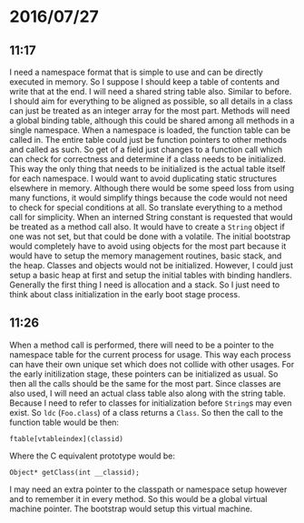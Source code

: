 # 2016/07/27

## 11:17

I need a namespace format that is simple to use and can be directly executed
in memory. So I suppose I should keep a table of contents and write that at
the end. I will need a shared string table also. Similar to before. I should
aim for everything to be aligned as possible, so all details in a class can
just be treated as an integer array for the most part. Methods will need a
global binding table, although this could be shared among all methods in a
single namespace. When a namespace is loaded, the function table can be called
in. The entire table could just be function pointers to other methods and
called as such. So get of a field just changes to a function call which can
check for correctness and determine if a class needs to be initialized. This
way the only thing that needs to be initialized is the actual table itself for
each namespace. I would want to avoid duplicating static structures elsewhere
in memory. Although there would be some speed loss from using many functions,
it would simplify things because the code would not need to check for special
conditions at all. So translate everything to a method call for simplicity.
When an interned String constant is requested that would be treated as a method
call also. It would have to create a `String` object if one was not set, but
that could be done with a volatile. The initial bootstrap would completely
have to avoid using objects for the most part because it would have to setup
the memory management routines, basic stack, and the heap. Classes and objects
would not be initialized. However, I could just setup a basic heap at first and
setup the initial tables with binding handlers. Generally the first thing I
need is allocation and a stack. So I just need to think about class
initialization in the early boot stage process.

## 11:26

When a method call is performed, there will need to be a pointer to the
namespace table for the current process for usage. This way each process can
have their own unique set which does not collide with other usages. For the
early initilization stage, these pointers can be initialized as usual. So
then all the calls should be the same for the most part. Since classes are
also used, I will need an actual class table also along with the string table.
Because I need to refer to classes for initialization before `String`s may
even exist. So `ldc` (`Foo.class`) of a class returns a `Class`. So then the
call to the function table would be then:

	ftable[vtableindex](classid)

Where the C equivalent prototype would be:

	Object* getClass(int __classid);

I may need an extra pointer to the classpath or namespace setup however and to
remember it in every method. So this would be a global virtual machine pointer.
The bootstrap would setup this virtual machine.

